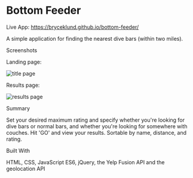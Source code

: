 # Bottom Feeder
Live App:
https://bryceklund.github.io/bottom-feeder/

A simple application for finding the nearest dive bars (within two miles).


Screenshots

Landing page:

![title page](https://i.imgur.com/I5Sw9WD.png)


Results page:

![results page](https://i.imgur.com/hX93Bxu.png)

Summary

Set your desired maximum rating and specify whether you're looking for dive bars or normal bars, and whether you're looking for somewhere with couches. Hit 'GO' and view your results. Sortable by name, distance, and rating.

Built With

HTML, CSS, JavaScript ES6, jQuery, the Yelp Fusion API and the geolocation API
